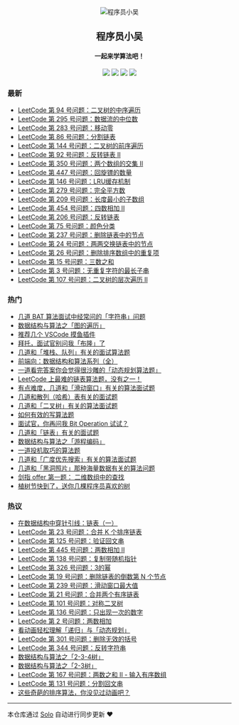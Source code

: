 <p align="center"><img alt="程序员小吴" src="https://ws2.sinaimg.cn/large/006tNc79gy1g1rpnuhm5aj30400400sr.jpg"></p><h2 align="center">
程序员小吴
</h2>

<h4 align="center">一起来学算法吧！</h4>
<p align="center"><a title="程序员小吴" target="_blank" href="https://github.com/MisterBooo/solo-blog"><img src="https://img.shields.io/github/last-commit/MisterBooo/solo-blog.svg?style=flat-square&color=FF9900"></a>
<a title="GitHub repo size in bytes" target="_blank" href="https://github.com/MisterBooo/solo-blog"><img src="https://img.shields.io/github/repo-size/MisterBooo/solo-blog.svg?style=flat-square"></a>
<a title="Solo Version" target="_blank" href="https://github.com/b3log/solo/releases"><img src="https://img.shields.io/badge/solo-3.5.0-f1e05a.svg?style=flat-square&color=blueviolet"></a>
<a title="Hits" target="_blank" href="https://github.com/b3log/hits"><img src="https://hits.b3log.org/MisterBooo/solo-blog.svg"></a></p>

### 最新

* [LeetCode 第 94 号问题：二叉树的中序遍历](https://cxyxiaowu.com/articles/2019/05/02/1556786660534.html)
* [LeetCode 第 295 号问题：数据流的中位数](https://cxyxiaowu.com/articles/2019/05/02/1556786660316.html)
* [LeetCode 第 283 号问题：移动零](https://cxyxiaowu.com/articles/2019/05/02/1556786660066.html)
* [LeetCode 第 86 号问题：分割链表](https://cxyxiaowu.com/articles/2019/05/02/1556786659839.html)
* [LeetCode 第 144 号问题：二叉树的前序遍历](https://cxyxiaowu.com/articles/2019/05/02/1556786659638.html)
* [LeetCode 第 92 号问题：反转链表 II](https://cxyxiaowu.com/articles/2019/05/02/1556786659440.html)
* [LeetCode 第 350 号问题：两个数组的交集 II](https://cxyxiaowu.com/articles/2019/05/02/1556786659226.html)
* [LeetCode 第 447 号问题：回旋镖的数量](https://cxyxiaowu.com/articles/2019/05/02/1556786659017.html)
* [LeetCode 第 146 号问题：LRU缓存机制](https://cxyxiaowu.com/articles/2019/05/02/1556786658813.html)
* [LeetCode 第 279 号问题：完全平方数](https://cxyxiaowu.com/articles/2019/05/02/1556786658607.html)
* [LeetCode 第 209 号问题：长度最小的子数组](https://cxyxiaowu.com/articles/2019/05/02/1556786658420.html)
* [LeetCode 第 454 号问题：四数相加 II](https://cxyxiaowu.com/articles/2019/05/02/1556786658212.html)
* [LeetCode 第 206 号问题：反转链表](https://cxyxiaowu.com/articles/2019/05/02/1556786658024.html)
* [LeetCode 第 75 号问题：颜色分类](https://cxyxiaowu.com/articles/2019/05/02/1556786657812.html)
* [LeetCode 第 237 号问题：删除链表中的节点](https://cxyxiaowu.com/articles/2019/05/02/1556786657610.html)
* [LeetCode 第 24 号问题：两两交换链表中的节点](https://cxyxiaowu.com/articles/2019/05/02/1556786657408.html)
* [LeetCode 第 26 号问题：删除排序数组中的重复项](https://cxyxiaowu.com/articles/2019/05/02/1556786657195.html)
* [LeetCode 第 15 号问题：三数之和](https://cxyxiaowu.com/articles/2019/05/02/1556786656996.html)
* [LeetCode 第 3 号问题：无重复字符的最长子串](https://cxyxiaowu.com/articles/2019/05/02/1556786656793.html)
* [LeetCode 第 107 号问题：二叉树的层次遍历 II](https://cxyxiaowu.com/articles/2019/05/02/1556786656598.html)

### 热门

* [几道 BAT 算法面试中经常问的「字符串」问题](https://cxyxiaowu.com/articles/2019/04/04/1554346311679.html)
* [数据结构与算法之「图的遍历」](https://cxyxiaowu.com/articles/2019/04/04/1554346295967.html)
* [推荐几个 VSCode 摸鱼插件](https://cxyxiaowu.com/articles/2019/04/04/1554346017185.html)
* [拜托，面试官别问我「布隆」了](https://cxyxiaowu.com/articles/2019/04/04/1554346263604.html)
* [几道和「堆栈、队列」有关的面试算法题](https://cxyxiaowu.com/articles/2019/04/04/1554346239748.html)
* [前端向：数据结构和算法系列（全）](https://cxyxiaowu.com/articles/2019/04/08/1554728305261.html)
* [ 一道看完答案你会觉得很沙雕的「动态规划算法题」](https://cxyxiaowu.com/articles/2019/04/04/1554345998552.html)
* [LeetCode 上最难的链表算法题，没有之一！](https://cxyxiaowu.com/articles/2019/04/09/1554772744018.html)
* [有点难度，几道和「滑动窗口」有关的算法面试题](https://cxyxiaowu.com/articles/2019/04/22/1555895369845.html)
* [几道和散列（哈希）表有关的面试题](https://cxyxiaowu.com/articles/2019/04/04/1554346179486.html)
* [几道和「二叉树」有关的算法面试题](https://cxyxiaowu.com/articles/2019/04/04/1554346221327.html)
* [如何有效的写算法题](https://cxyxiaowu.com/articles/2019/04/26/1556242192308.html)
* [面试官，你再问我 Bit Operation 试试？](https://cxyxiaowu.com/articles/2019/04/04/1554345859032.html)
* [几道和「链表」有关的面试题](https://cxyxiaowu.com/articles/2019/04/04/1554346134716.html)
* [数据结构与算法之「游程编码」](https://cxyxiaowu.com/articles/2019/04/04/1554345832785.html)
* [一道投机取巧的算法题](https://cxyxiaowu.com/articles/2019/04/29/1556508989155.html)
* [几道和「广度优先搜索」有关的算法面试题](https://cxyxiaowu.com/articles/2019/04/04/1554346201873.html)
* [几道和「黑洞照片」那种海量数据有关的算法问题](https://cxyxiaowu.com/articles/2019/04/11/1554963765366.html)
* [剑指 offer 第一题： 二维数组中的查找](https://cxyxiaowu.com/articles/2019/04/04/1554345885751.html)
* [植树节快到了，送你几棵程序员喜欢的树](https://cxyxiaowu.com/articles/2019/04/04/1554345972444.html)

### 热议

* [在数据结构中穿针引线：链表（一）](https://cxyxiaowu.com/articles/2019/04/04/1554344901784.html)
* [LeetCode 第 23 号问题：合并 K 个排序链表](https://cxyxiaowu.com/articles/2019/05/02/1556786654601.html)
* [LeetCode 第 125 号问题：验证回文串](https://cxyxiaowu.com/articles/2019/05/02/1556786654811.html)
* [LeetCode 第 445 号问题：两数相加 II](https://cxyxiaowu.com/articles/2019/05/02/1556786655035.html)
* [LeetCode 第 138 号问题：复制带随机指针](https://cxyxiaowu.com/articles/2019/05/02/1556786655242.html)
* [LeetCode 第 326 号问题：3的幂](https://cxyxiaowu.com/articles/2019/05/02/1556786655747.html)
* [LeetCode 第 19 号问题：删除链表的倒数第 N 个节点](https://cxyxiaowu.com/articles/2019/05/02/1556786655969.html)
* [LeetCode 第 239 号问题：滑动窗口最大值](https://cxyxiaowu.com/articles/2019/05/02/1556786656176.html)
* [LeetCode 第 21 号问题：合并两个有序链表](https://cxyxiaowu.com/articles/2019/05/02/1556786656380.html)
* [LeetCode 第 101 号问题：对称二叉树](https://cxyxiaowu.com/articles/2019/05/02/1556786654389.html)
* [LeetCode 第 136 号问题：只出现一次的数字](https://cxyxiaowu.com/articles/2019/05/02/1556786651933.html)
* [LeetCode 第 2 号问题：两数相加](https://cxyxiaowu.com/articles/2019/05/02/1556786651623.html)
* [看动画轻松理解「递归」与「动态规划」](https://cxyxiaowu.com/articles/2019/04/04/1554345266086.html)
* [LeetCode 第 301 号问题：删除无效的括号](https://cxyxiaowu.com/articles/2019/05/02/1556786649706.html)
* [LeetCode 第 344 号问题：反转字符串](https://cxyxiaowu.com/articles/2019/05/02/1556786653319.html)
* [数据结构与算法之「2-3-4树」](https://cxyxiaowu.com/articles/2019/04/04/1554345760505.html)
* [数据结构与算法之「2-3树」](https://cxyxiaowu.com/articles/2019/04/04/1554345688230.html)
* [LeetCode 第 167 号问题：两数之和 II - 输入有序数组](https://cxyxiaowu.com/articles/2019/05/02/1556786649962.html)
* [LeetCode 第 131 号问题：分割回文串](https://cxyxiaowu.com/articles/2019/05/02/1556786651377.html)
* [这些奇葩的排序算法，你没见过动画吧？](https://cxyxiaowu.com/articles/2019/04/04/1554344734354.html)

---

本仓库通过 [Solo](https://github.com/b3log/solo) 自动进行同步更新 ❤️ 